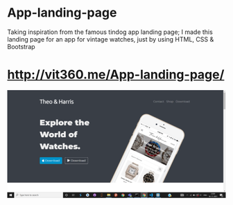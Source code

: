 # App-landing-page
Taking inspiration from the famous tindog app landing page; I made this landing page for an app for vintage watches, just by using HTML, CSS & Bootstrap

# http://vit360.me/App-landing-page/
![alt text](https://github.com/PratyayMallik1006/Basic-Portfolio/blob/main/pages/project-images/TH-landing.PNG?raw=true)
